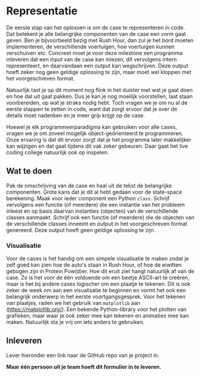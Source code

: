 # Representatie

De eerste stap van het oplossen is om de case te representeren in code. Dat betekent je alle belangrijke componenten van de case een vorm gaat geven. Ben je bijvoorbeeld bezig met Rush Hour, dan zul je het bord moeten implementeren, de verschillende voertuigen, hoe voertuigen kunnen verschuiven etc. Concreet moet je voor deze milestone een programma inleveren dat een input van de case kan inlezen, dit vervolgens intern representeert, en daarvandaan een output kan wegschrijven. Deze output hoeft zeker nog geen geldige oplossing te zijn, maar moet wel kloppen met het voorgeschreven format.

Natuurlijk tast je op dit moment nog flink in het duister met wat je gaat doen en hoe dat uit gaat pakken. Dus je kan je nog moeilijk voorstellen, laat staan voorbereiden, op wat je straks nodig hebt. Toch vragen we je om nu al de eerste stappen te zetten in code, want dat zorgt ervoor dat je over de details moet nadenken en je meer grip krijgt op de case.

Hoewel je elk programmeerparadigma kan gebruiken voor alle cases, vragen we je om zoveel mogelijk object-geörienteerd te programmeren. Onze ervaring is dat dit ervoor zorgt dat je het programma later makkelijker kan wijzigen en dat gaat tijdens dit vak zeker gebeuren. Daar gaat het live coding college natuurlijk ook op inspelen.

## Wat te doen

Pak de omschrijving van de case en haal uit de tekst de belangrijke componenten. Grote kans dat je dit al hebt gedaan voor de state-space berekening. Maak voor ieder component een Python `class`. Schrijf vervolgens een functie (of meerdere) die een instantie van het probleem inleest en op basis daarvan instanties (objecten) van de verschillende classes aanmaakt. Schrijf ook een functie (of meerdere) die de objecten van de verschillende classes inneemt en output in het voorgeschreven format genereerd. Deze output hoeft geen geldige oplossing te zijn.

### Visualisatie

Voor de cases is het handig om een simpele visualisatie te maken zodat je zelf goed kan zien hoe de auto's staan in Rush Hour, of hoe de eiwitten gebogen zijn in Protein Pow(d)er. Hoe dit eruit ziet hangt natuurlijk af van de case. Zo is het voor de één voldoende om een beetje ASCII-art te creëren, maar is het bij andere cases logischer om een plaatje te tekenen. Dit is ook zeker de week om aan een visualisatie te beginnen en vormt het ook een belangrijk onderwerp in het eerste voortgangsgesprek. Voor het tekenen van plaatjes, raden we het gebruik van `matplotlib` aan (<https://matplotlib.org/>). Een bekende Python-library voor het plotten van grafieken, maar waar je ook zeker mee kan tekenen en animaties mee kan maken. Natuurlijk sta je vrij om iets anders te gebruiken.

## Inleveren

Lever hieronder een link naar de GitHub repo van je project in.

**Maar één persoon uit je team hoeft dit formulier in te leveren.**
